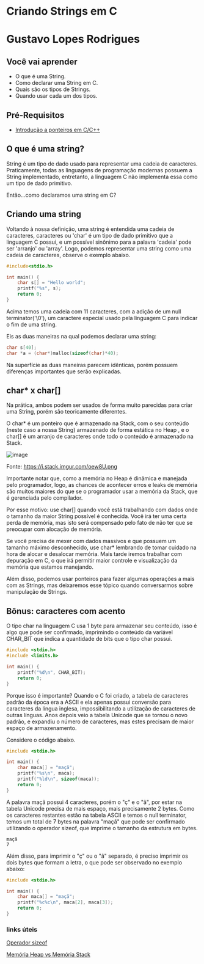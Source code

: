 # Criando Strings em C

# Gustavo Lopes Rodrigues 

## Você vai aprender

- O que é uma String.
- Como declarar uma String em C.
- Quais são os tipos de Strings.
- Quando usar cada um dos tipos.

## Pré-Requisitos

- [Introdução a ponteiros em C/C++](../ponteiro/Ponteiro-e-aloca%C3%A7%C3%A3o-de-mem%C3%B3ria.md)

## O que é uma string?

String é um tipo de dado usado para representar uma cadeia de caracteres. Praticamente, todas
as linguagens de programação modernas possuem a String implementado, entretanto, a linguagem
C não implementa essa como um tipo de dado primitivo.

Então...como declaramos uma string em C?

## Criando uma string

Voltando à nossa definição, uma string é entendida uma cadeia de caracteres, caracteres ou 'char' é um
tipo de dado primitivo que a linguagem C possui, e um possível sinônimo para a palavra 'cadeia'
pode ser 'arranjo' ou 'array'. Logo, podemos representar uma string como uma cadeia de caracteres, observe o exemplo abaixo.

```c
#include<stdio.h>

int main() {
    char s[] = "Hello world";
    printf("%s", s);
    return 0;
}
```

Acima  temos uma cadeia com 11 caracteres, com a adição de um
null terminator('\0'), um caractere especial usado pela linguagem C para indicar o fim de uma string.

Eis as duas maneiras na qual podemos declarar uma string:
```c
char s[40];
char *a = (char*)malloc(sizeof(char)*40);
```

Na superfície as duas maneiras parecem idênticas, porém possuem diferenças importantes que serão explicadas.

## char* x char[]

Na prática, ambos podem ser usados de forma muito parecidas para criar uma String, porém são teoricamente diferentes.

O char* é um ponteiro que é armazenado na Stack, com o seu conteúdo (neste caso a nossa String)
armazenado de forma estática no Heap , e o char[] é um arranjo de caracteres onde todo o conteúdo é armazenado na Stack.

![image](https://user-images.githubusercontent.com/9157977/178162131-ea9e3bb4-b54c-4949-ae20-5e0c28761e99.png)

Fonte: https://i.stack.imgur.com/oew8U.png

Importante notar que, como a memória no Heap é dinâmica e manejada pelo programador, logo, as chances de acontecer erros e
leaks de memória são muitos maiores do que se o programador usar a memória da Stack, que é gerenciada pelo compilador.

Por esse motivo: use char[] quando você está trabalhando com dados onde o tamanho da maior String possível é conhecida. Você irá
ter uma certa perda de memória, mas isto será compensado pelo fato de não ter que se preocupar com alocação de memória.

Se você precisa de mexer com dados massivos e que possuem um tamanho máximo desconhecido, use char* lembrando de tomar
cuidado na hora de alocar e desalocar memória. Mais tarde iremos trabalhar com depuração em C, o que irá permitir maior controle e
visualização da memória que estamos manejando.

Além disso, podemos usar ponteiros para fazer algumas operações a mais com as Strings, mas deixaremos esse tópico quando
conversarmos sobre manipulação de Strings.

## Bônus: caracteres com acento

O tipo char na linguagem C usa 1 byte para armazenar seu conteúdo, isso é algo que pode ser confirmado, imprimindo o
conteúdo da variável CHAR_BIT que indica a quantidade de bits que o tipo char possui.

```c
#include <stdio.h>
#include <limits.h>

int main() {
    printf("%d\n", CHAR_BIT);
    return 0;
}
```

Porque isso é importante? Quando o C foi criado, a tabela de caracteres padrão da época era a ASCII e ela apenas possui
conversão para caracteres da língua inglesa, impossibilitando a utilização de caracteres de outras línguas. Anos depois veio a
tabela Unicode que se tornou o novo padrão, e expandiu o número de caracteres, mas estes precisam de maior espaço de armazenamento.

Considere o código abaixo.
```c
#include <stdio.h>

int main() {
    char maca[] = "maçã";
    printf("%s\n", maca);
    printf("%ld\n", sizeof(maca));
    return 0;
}
```

A palavra maçã possui 4 caracteres, porém o "ç" e o "ã", por estar na tabela Unicode precisa de mais espaço, mais precisamente 2 bytes.
Como os caracteres restantes estão na tabela ASCII e temos o null terminator, temos um total de 7 bytes na palavra "maçã" que pode ser confirmado
utilizando o operador sizeof, que imprime o tamanho da estrutura em bytes.

```
maçã
7
```

Além disso, para imprimir o "ç" ou o "ã" separado, é preciso imprimir os dois bytes que formam a letra, o que pode ser
observado no exemplo abaixo:

```c
#include <stdio.h>

int main() {
    char maca[] = "maçã";
    printf("%c%c\n", maca[2], maca[3]);
    return 0;
}
```

### links úteis

[Operador sizeof](https://docs.microsoft.com/pt-br/cpp/c-language/sizeof-operator-c?view=msvc-170)

[Memória Heap vs Memória Stack](https://blog.pantuza.com/artigos/heap-vs-stack)



